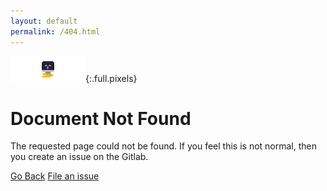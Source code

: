 ```yaml
---
layout: default
permalink: /404.html
---
```


![Toolbx](assets/404.png){:.full.pixels}

# Document Not Found

The requested page could not be found. If you feel this is not normal, then you
create an issue on the Gitlab.

[Go Back](<javascript:window.history.go(-1);>) [File an issue](https://github.com/containers/containertoolbx.org/issues)
